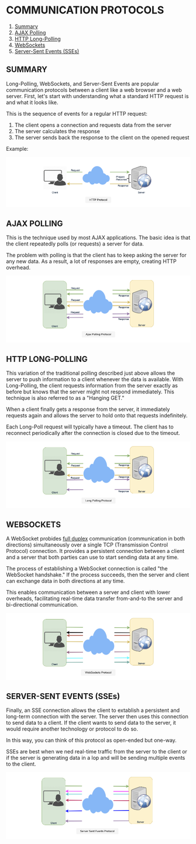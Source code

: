 # COMMUNICATION PROTOCOLS

1. [Summary](#summary)
2. [AJAX Polling](#ajax-polling)
3. [HTTP Long-Polling](#http-long-polling)
4. [WebSockets](#websockets)
5. [Server-Sent Events (SSEs)](#server-sent-events-sses)

## SUMMARY

Long-Polling, WebSockets, and Server-Sent Events are popular communication protocols between a client like a web browser and a web server. First, let's start with understanding what a standard HTTP request is and what it looks like.

This is the sequence of events for a regular HTTP request:

1. The client opens a connection and requests data from the server
2. The server calculates the response
3. The server sends back the response to the client on the opened request

Example:

![Example HTTP request](../assets/example-http-request.png)

## AJAX POLLING

This is the technique used by most AJAX applications. The basic idea is that the client repeatedly polls (or requests) a server for data.

The problem with polling is that the client has to keep asking the server for any new data. As a result, a lot of responses are empty, creating HTTP overhead.

![AJAX Polling](../assets/ajax-polling.png)

## HTTP LONG-POLLING

This variation of the traditional polling described just above allows the server to push information to a client whenever the data is available. With Long-Polling, the client requests information from the server exactly as before but knows that the server might not respond immediately. This technique is also referred to as a "Hanging GET."

When a client finally gets a response from the server, it immediately requests again and allows the server to hold onto that requests indefinitely.

Each Long-Poll request will typically have a timeout. The client has to reconnect periodically after the connection is closed due to the timeout.

![HTTP Long-Polling](../assets/http-long-polling.png)

## WEBSOCKETS

A WebSocket probides [full duplex](<https://en.wikipedia.org/wiki/Duplex_(telecommunications)#Full_duplex>) communication (communication in both directions) simultaneously over a single TCP (Transmission Control Protocol) connection. It provides a persistent connection between a client and a server that both parties can use to start sending data at any time.

The process of establishing a WebSocket connection is called "the WebSocket handshake." If the process succeeds, then the server and client can exchange data in both directions at any time.

This enables communication between a server and client with lower overheads, facilitating real-time data transfer from-and-to the server and bi-directional communication.

![WebSockets](../assets/websockets.png)

## SERVER-SENT EVENTS (SSEs)

Finally, an SSE connection allows the client to extablish a persistent and long-term connection with the server. The server then uses this connection to send data to a client. If the client wants to send data to the server, it would require another technology or protocol to do so.

In this way, you can think of this protocol as open-ended but one-way.

SSEs are best when we ned real-time traffic from the server to the client or if the server is generating data in a lop and will be sending multiple events to the client.

![Server-Sent Events](../assets/server-sent-events.png)
